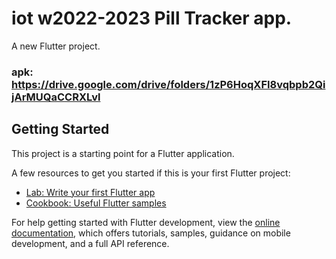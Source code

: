 # iot w2022-2023 Pill Tracker app.

A new Flutter project.

### apk: https://drive.google.com/drive/folders/1zP6HoqXFI8vqbpb2QijArMUQaCCRXLvl

## Getting Started

This project is a starting point for a Flutter application.

A few resources to get you started if this is your first Flutter project:

- [Lab: Write your first Flutter app](https://docs.flutter.dev/get-started/codelab)
- [Cookbook: Useful Flutter samples](https://docs.flutter.dev/cookbook)

For help getting started with Flutter development, view the
[online documentation](https://docs.flutter.dev/), which offers tutorials,
samples, guidance on mobile development, and a full API reference.
